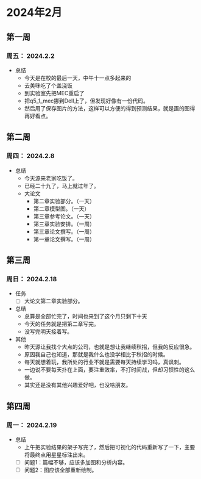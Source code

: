 # 2024年2月
## 第一周
### 周五： 2024.2.2
- 总结
  - 今天是在校的最后一天，中午十一点多起来的
  - 去美咪吃了个盖浇饭
  - 到实验室先把MEC重启了
  - 把q5_1_mec挪到Dell上了，但发现好像有一份代码。
  - 然后用了保存图片的方法，这样可以方便的得到预测结果，就是画的图得再好看点。

## 第二周
### 周四： 2024.2.8
- 总结
  - 今天源来老家吃饭了。
  - 已经二十九了，马上就过年了。
  - 大论文
    - 第二章实验部分。（一天）
    - 第二章模型图。（一天）
    - 第三章参考论文。（一天）
    - 第三章实验安排。（一周）
    - 第三章论文撰写。（一周）
    - 第一章论文撰写。（一周）

## 第三周
### 周日： 2024.2.18
- 任务
  - [ ] 大论文第二章实验部分。
- 总结
  - 总算是全部忙完了，时间也来到了这个月只剩下十天
  - 今天的任务就是把第二章写完。
  - 没写完明天接着写。
- 其他
  - 昨天源让我找个大点的公司，也就是想让我继续秋招，但我的反应很急。
  - 原因我自己也知道，那就是我什么也没学相比于秋招的时候。
  - 每天就想着玩，我所处的行业不就是需要每天持续学习吗，真讽刺。
  - 一边说不要每天扑在上面，要注重效率，不打时间战，但却习惯性的这么做。
  - 其实还是没有其他兴趣爱好吧，也没啥朋友。

## 第四周
### 周一： 2024.2.19
- 总结
  - 上午把实验结果的架子写完了，然后把可视化的代码重新写了一下，主要将最终点用星星标注出来。
  - [ ] 问题1：篇幅不够，应该多加图和分析内容。
  - [ ] 问题2：图应该全部重新绘制。